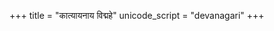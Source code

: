 +++
title = "कात्यायनाय विद्महे"
unicode_script = "devanagari"
+++
<div class="js_include" url="/vedAH/taittirIyam/AraNyakam/06/aMshAH/kAtyAyanAya_vidmahe.md"  newLevelForH1="2" includeTitle="false"> </div>   
